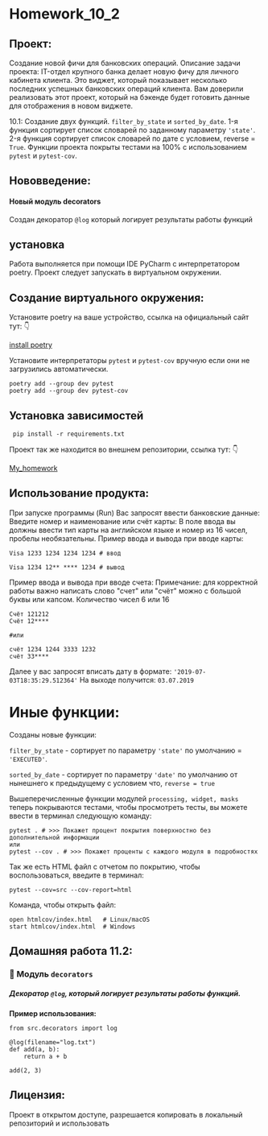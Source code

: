 # Homework_10_2

 ## Проект:
Создание новой фичи для банковских операций.
Описание задачи проекта:
IT-отдел крупного банка делает новую фичу для личного кабинета клиента. Это виджет, который показывает несколько последних успешных банковских операций клиента. Вам доверили реализовать этот проект, который на бэкенде будет готовить данные для отображения в новом виджете.

10.1: Создание двух функций. `filter_by_state`  и `sorted_by_date`.
1-я функция сортирует список словарей по заданному параметру `'state'`.
2-я функция сортирует список словарей по дате с условием, reverse = `True`.
Функции проекта покрыты тестами на 100% с использованием `pytest` и `pytest-cov`.

## Нововведение:
#### Новый модуль decorators
Создан декоратор `@log` который логирует результаты работы функций

## установка
Работа выполняется при помощи IDE PyCharm с интерпретатором poetry.
Проект следует запускать в виртуальном окружении.

## Создание виртуального окружения:
Установите poetry на ваше устройство, ссылка на официальный сайт тут: 👇

[install poetry](https://python-poetry.org)

Установите интерпретаторы `pytest` и `pytest-cov` вручную если они не загрузились автоматически.
```
poetry add --group dev pytest
poetry add --group dev pytest-cov
```

## Установка зависимостей 
```
 pip install -r requirements.txt
```
Проект так же находится во внешнем репозитории, ссылка тут: 👇

[My_homework](https://github.com/erenegaaa/homework_bank_10_1)

## Использование продукта:
При запуске программы (Run)
Вас запросят ввести банковские данные:
Введите номер и наименование или счёт карты:
В поле ввода вы должны ввести тип карты на английском языке и номер из 16 чисел, пробелы необязательны.
Пример ввода и вывода при вводе карты:
```
Visa 1233 1234 1234 1234 # ввод

Visa 1234 12** **** 1234 # вывод
```
Пример ввода и вывода при вводе счета:
Примечание:
для корректной работы важно написать слово "счет" или "счёт" можно с большой буквы или капсом. Количество чисел 6 или 16
```
Счёт 121212 
Счёт 12****

#или

счёт 1234 1244 3333 1232
счёт 33****
```
Далее у вас запросят вписать дату в формате: `'2019-07-03T18:35:29.512364'`
На выходе получится:
`03.07.2019`
# Иные функции:

Созданы новые функции:

`filter_by_state` - сортирует по параметру `'state'` по умолчанию = `'EXECUTED'`.

`sorted_by_date` - сортирует по параметру `'date'` по умолчанию от нынешнего к предыдущему с условием что, `reverse = true`

Вышеперечисленные функции модулей `processing, widget, masks` теперь покрываются тестами, чтобы просмотреть тесты, вы можете ввести в терминал следующую команду:
```
pytest . # >>> Покажет процент покрытия поверхностно без дополнительной информации
или
pytest --cov . # >>> Покажет проценты с каждого модуля в подробностях
```
Так же есть HTML файл с отчетом по покрытию, чтобы воспользоваться, введите в терминал:

```
pytest --cov=src --cov-report=html
```

Команда, чтобы открыть файл:

```
open htmlcov/index.html   # Linux/macOS
start htmlcov/index.html  # Windows
```
## Домашняя работа 11.2:
### 🧾 Модуль `decorators`

##### Декоратор `@log`, который логирует результаты работы функций.

**Пример использования:**
```
from src.decorators import log

@log(filename="log.txt")
def add(a, b):
    return a + b

add(2, 3)
```

## Лицензия:
Проект в открытом доступе, разрешается копировать в локальный репозиторий и использовать